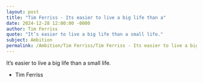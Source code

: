 ```yaml
---
layout: post
title: "Tim Ferriss - Its easier to live a big life than a"
date: 2024-12-28 12:00:00 -0000
author: Tim Ferriss
quote: "It’s easier to live a big life than a small life."
subject: Ambition
permalink: /Ambition/Tim Ferriss/Tim Ferriss - Its easier to live a big life than a
---
```


It’s easier to live a big life than a small life.

- Tim Ferriss

